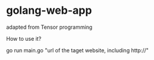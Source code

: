 # golang-web-app

adapted from Tensor programming

How to use it?

go run main.go "url of the taget website, including http://"